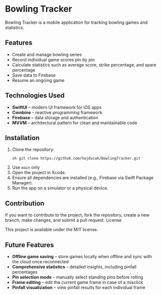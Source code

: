 # Bowling Tracker

Bowling Tracker is a mobile application for tracking bowling games and statistics.

## Features
- Create and manage bowling series
- Record individual game scores pin by pin
- Calculate statistics such as average score, strike percentage, and spare percentage
- Save data to Firebase
- Resume an ongoing game

## Technologies Used
- **SwiftUI** – modern UI framework for iOS apps
- **Combine** – reactive programming framework
- **Firebase** – data storage and authentication
- **MVVM** – architectural pattern for clean and maintainable code

## Installation
1. Clone the repository:
   ```
   sh git clone https://github.com/hajducak/BowlingTracker.git
   ```
2. Use `main` only 
3. Open the project in Xcode.
4. Ensure all dependencies are installed (e.g., Firebase via Swift Package Manager).
5. Run the app on a simulator or a physical device.

## Contribution

If you want to contribute to the project, fork the repository, create a new branch, make changes, and submit a pull request.
License

This project is available under the MIT license.

## Future Features
- **Offline game saving** – store games locally when offline and sync with the cloud once reconnected  
- **Comprehensive statistics** – detailed insights, including pinfall percentages  
- **Pin selection mode** – manually select standing pins before rolling  
- **Frame editing** – edit the current game frame in case of a misclick  
- **Pinfall visualization** – view pinfall results for each individual frame  
